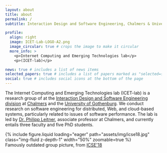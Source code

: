 ```yaml
---
layout: about
title: about
permalink: /
subtitle: Interaction Design and Software Engineering, Chalmers & University of Gothenburg

profile:
  align: right
  image: ICET-Lab-LOGO-A2.png
  image_circular: true # crops the image to make it circular
  more_info: >
    <p>Internet Computing and Emerging Technologies lab</p>
    <p>(ICET-lab)</p>

news: true # includes a list of news items
selected_papers: true # includes a list of papers marked as "selected={true}"
social: true # includes social icons at the bottom of the page
---
```


The Internet Computing and Emerging Technologies lab (ICET-lab) is a research group of at the <a href="https://www.chalmers.se/en/departments/cse/our-research/interaction-design-and-software-engineering/">Interaction Design and Software Engineering division</a> at <a href="https://www.chalmers.se/">Chalmers</a> and the <a href="https://www.gu.se/en">University of Gothenburg</a>. We conduct research on software engineering for distributed, Web, and cloud-based systems, particularly related to issues of software performance. The lab is led by <a href="http://philippleitner.net/">Dr. Philipp Leitner</a>, associate professor at Chalmers, and currently entails three faculty and five PhD students.

<div class="row">
  <div col-sm-1>
    {% include figure.liquid loading="eager" path="assets/img/icse18.jpg" class="img-fluid z-depth-1" width="50%" zoomable=true %}
    <div class="caption">
      Famously outdated group picture, from <a href="https://conf.researchr.org/home/icse-2018">ICSE'18</a>
    </div>
  </div>

</div>